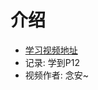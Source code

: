 # 介绍
* [学习视频地址](https://www.bilibili.com/video/BV1TU4y1p7zU?p=11&spm_id_from=pageDriver)
* 记录: 学到P12
* 视频作者: 念安~